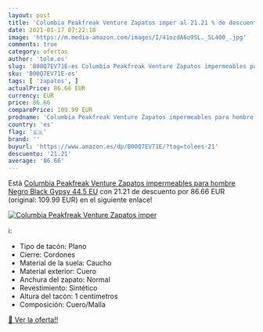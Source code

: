 ```yaml
---
layout: post
title: 'Columbia Peakfreak Venture Zapatos imper al 21.21 % de descuento'
date: 2021-01-17 07:22:18
image: 'https://m.media-amazon.com/images/I/41ozdA6o9SL._SL400_.jpg'
comments: true
category: ofertas
author: 'tole.es'
slug: 'B00Q7EV71E-es Columbia Peakfreak Venture Zapatos impermeables para...'
sku: 'B00Q7EV71E-es'
tags: [ 'zapatos', ]
actualPrice: 86.66 EUR
currency: EUR
price: 86.66
comparePrice: 109.99 EUR
prodname: 'Columbia Peakfreak Venture Zapatos impermeables para hombre   Negro Black  Gypsy   44.5 EU'
country: 'es'
flag: '🇪🇸'
brand: ''
buyurl: 'https://www.amazon.es/dp/B00Q7EV71E/?tag=tolees-21'
descuento: '21.21'
average: '86.66'
---
```


Está [Columbia Peakfreak Venture Zapatos impermeables para hombre   Negro Black  Gypsy   44.5 EU](https://www.amazon.es/dp/B00Q7EV71E/?tag=tolees-21) con 21.21 de descuento por 86.66 EUR (original: 109.99 EUR) en el siguiente enlace!

[![Columbia Peakfreak Venture Zapatos imper](https://m.media-amazon.com/images/I/41ozdA6o9SL._SL400_.jpg)](https://www.amazon.es/dp/B00Q7EV71E/?tag=tolees-21)

ℹ️:

- Tipo de tacón: Plano
- Cierre: Cordones
- Material de la suela: Caucho
- Material exterior: Cuero
- Anchura del zapato: Normal
- Revestimiento: Sintético
- Altura del tacón: 1 centímetros
- Composición: Cuero/Malla

[🛒 Ver la oferta!!](https://www.amazon.es/dp/B00Q7EV71E/?tag=tolees-21)
